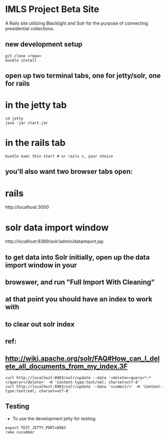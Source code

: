 # IMLS Project Beta Site 

A Rails site utilizing Blacklight and Solr for the purpose of connecting
presidential collections. 

## new development setup
```
git clone <repo>
bundle install
```

## open up two terminal tabs, one for jetty/solr, one for rails
# in the jetty tab
```
cd jetty
java -jar start.jar
```

# in the rails tab
```
bundle exec thin start # or rails s, your choice
```

## you'll also want two browser tabs open:
# rails
http://localhost:3000
# solr data import window
http://localhost:8389/solr/admin/dataimport.jsp

## to get data into Solr initially, open up the data import window in your 
## browswer, and run "Full Import With Cleaning" 
##
## at that point you should have an index to work with

## to clear out solr index
## ref:
## http://wiki.apache.org/solr/FAQ#How_can_I_delete_all_documents_from_my_index.3F
```
curl http://localhost:8983/solr/update --data '<delete><query>*:*</query></delete>' -H 'Content-type:text/xml; charset=utf-8'  
curl http://localhost:8983/solr/update --data '<commit/>' -H 'Content-type:text/xml; charset=utf-8'
```
## Testing

 * To use the development jetty for testing:

```
export TEST_JETTY_PORT=8983  
rake cucumber
```
